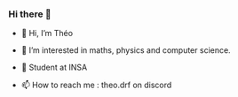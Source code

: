 ### Hi there 👋




- 👋 Hi, I’m Théo

- 👀 I’m interested in maths, physics and computer science.

- 🌱 Student at INSA

- 📫 How to reach me : theo.drf on discord

<!---

theod2/theod2 is a ✨ special ✨ repository because its `README.md` (this file) appears on your GitHub profile.

You can click the Preview link to take a look at your changes.

--->










